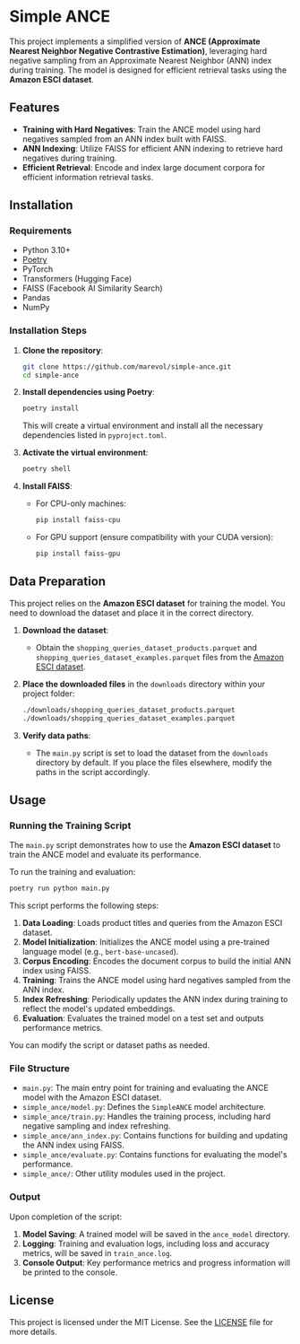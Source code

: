 # Simple ANCE

This project implements a simplified version of **ANCE (Approximate Nearest Neighbor Negative Contrastive Estimation)**, leveraging hard negative sampling from an Approximate Nearest Neighbor (ANN) index during training. The model is designed for efficient retrieval tasks using the **Amazon ESCI dataset**.

## Features

- **Training with Hard Negatives**: Train the ANCE model using hard negatives sampled from an ANN index built with FAISS.
- **ANN Indexing**: Utilize FAISS for efficient ANN indexing to retrieve hard negatives during training.
- **Efficient Retrieval**: Encode and index large document corpora for efficient information retrieval tasks.

## Installation

### Requirements

- Python 3.10+
- [Poetry](https://python-poetry.org/)
- PyTorch
- Transformers (Hugging Face)
- FAISS (Facebook AI Similarity Search)
- Pandas
- NumPy

### Installation Steps

1. **Clone the repository**:
   ```bash
   git clone https://github.com/marevol/simple-ance.git
   cd simple-ance
   ```

2. **Install dependencies using Poetry**:
   ```bash
   poetry install
   ```

   This will create a virtual environment and install all the necessary dependencies listed in `pyproject.toml`.

3. **Activate the virtual environment**:
   ```bash
   poetry shell
   ```

4. **Install FAISS**:

   - For CPU-only machines:
     ```bash
     pip install faiss-cpu
     ```
   - For GPU support (ensure compatibility with your CUDA version):
     ```bash
     pip install faiss-gpu
     ```

## Data Preparation

This project relies on the **Amazon ESCI dataset** for training the model. You need to download the dataset and place it in the correct directory.

1. **Download the dataset**:
   - Obtain the `shopping_queries_dataset_products.parquet` and `shopping_queries_dataset_examples.parquet` files from the [Amazon ESCI dataset](https://github.com/amazon-science/esci-data).

2. **Place the downloaded files** in the `downloads` directory within your project folder:
   ```bash
   ./downloads/shopping_queries_dataset_products.parquet
   ./downloads/shopping_queries_dataset_examples.parquet
   ```

3. **Verify data paths**:
   - The `main.py` script is set to load the dataset from the `downloads` directory by default. If you place the files elsewhere, modify the paths in the script accordingly.

## Usage

### Running the Training Script

The `main.py` script demonstrates how to use the **Amazon ESCI dataset** to train the ANCE model and evaluate its performance.

To run the training and evaluation:

```bash
poetry run python main.py
```

This script performs the following steps:

1. **Data Loading**: Loads product titles and queries from the Amazon ESCI dataset.
2. **Model Initialization**: Initializes the ANCE model using a pre-trained language model (e.g., `bert-base-uncased`).
3. **Corpus Encoding**: Encodes the document corpus to build the initial ANN index using FAISS.
4. **Training**: Trains the ANCE model using hard negatives sampled from the ANN index.
5. **Index Refreshing**: Periodically updates the ANN index during training to reflect the model's updated embeddings.
6. **Evaluation**: Evaluates the trained model on a test set and outputs performance metrics.

You can modify the script or dataset paths as needed.

### File Structure

- `main.py`: The main entry point for training and evaluating the ANCE model with the Amazon ESCI dataset.
- `simple_ance/model.py`: Defines the `SimpleANCE` model architecture.
- `simple_ance/train.py`: Handles the training process, including hard negative sampling and index refreshing.
- `simple_ance/ann_index.py`: Contains functions for building and updating the ANN index using FAISS.
- `simple_ance/evaluate.py`: Contains functions for evaluating the model's performance.
- `simple_ance/`: Other utility modules used in the project.

### Output

Upon completion of the script:

1. **Model Saving**: A trained model will be saved in the `ance_model` directory.
2. **Logging**: Training and evaluation logs, including loss and accuracy metrics, will be saved in `train_ance.log`.
3. **Console Output**: Key performance metrics and progress information will be printed to the console.

## License

This project is licensed under the MIT License. See the [LICENSE](LICENSE) file for more details.
